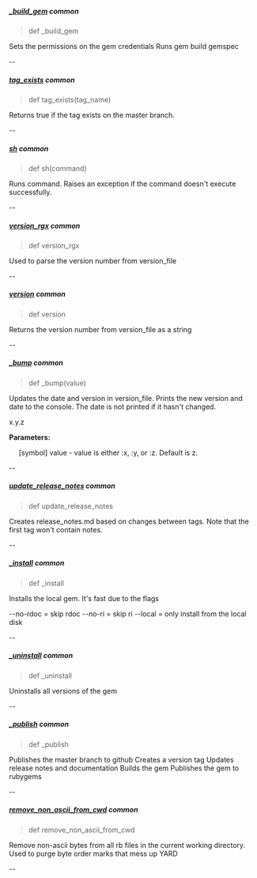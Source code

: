 ##### [_build_gem](https://github.com/appium/appium_thor/blob/014fa19e5a2cf8d2d8d85fbd3d139b9c7d67fb50/lib/appium_thor/helpers.rb#L6) common

> def _build_gem

Sets the permissions on the gem credentials
Runs gem build gemspec

--

##### [tag_exists](https://github.com/appium/appium_thor/blob/014fa19e5a2cf8d2d8d85fbd3d139b9c7d67fb50/lib/appium_thor/helpers.rb#L12) common

> def tag_exists(tag_name)

Returns true if the tag exists on the master branch.

--

##### [sh](https://github.com/appium/appium_thor/blob/014fa19e5a2cf8d2d8d85fbd3d139b9c7d67fb50/lib/appium_thor/helpers.rb#L18) common

> def sh(command)

Runs command. Raises an exception if the command doesn't execute successfully.

--

##### [version_rgx](https://github.com/appium/appium_thor/blob/014fa19e5a2cf8d2d8d85fbd3d139b9c7d67fb50/lib/appium_thor/helpers.rb#L30) common

> def version_rgx

Used to parse the version number from version_file

--

##### [version](https://github.com/appium/appium_thor/blob/014fa19e5a2cf8d2d8d85fbd3d139b9c7d67fb50/lib/appium_thor/helpers.rb#L35) common

> def version

Returns the version number from version_file as a string

--

##### [_bump](https://github.com/appium/appium_thor/blob/014fa19e5a2cf8d2d8d85fbd3d139b9c7d67fb50/lib/appium_thor/helpers.rb#L46) common

> def _bump(value)

Updates the date and version in version_file.
Prints the new version and date to the console.
The date is not printed if it hasn't changed.

x.y.z

__Parameters:__

&nbsp;&nbsp;&nbsp;&nbsp;&nbsp;[symbol] value - value is either :x, :y, or :z. Default is z.

--

##### [update_release_notes](https://github.com/appium/appium_thor/blob/014fa19e5a2cf8d2d8d85fbd3d139b9c7d67fb50/lib/appium_thor/helpers.rb#L86) common

> def update_release_notes

Creates release_notes.md based on changes between tags.
Note that the first tag won't contain notes.

--

##### [_install](https://github.com/appium/appium_thor/blob/014fa19e5a2cf8d2d8d85fbd3d139b9c7d67fb50/lib/appium_thor/helpers.rb#L150) common

> def _install

Installs the local gem. It's fast due to the flags

--no-rdoc = skip rdoc
--no-ri   = skip ri
--local   = only install from the local disk

--

##### [_uninstall](https://github.com/appium/appium_thor/blob/014fa19e5a2cf8d2d8d85fbd3d139b9c7d67fb50/lib/appium_thor/helpers.rb#L157) common

> def _uninstall

Uninstalls all versions of the gem

--

##### [_publish](https://github.com/appium/appium_thor/blob/014fa19e5a2cf8d2d8d85fbd3d139b9c7d67fb50/lib/appium_thor/helpers.rb#L168) common

> def _publish

Publishes the master branch to github
Creates a version tag
Updates release notes and documentation
Builds the gem
Publishes the gem to rubygems

--

##### [remove_non_ascii_from_cwd](https://github.com/appium/appium_thor/blob/014fa19e5a2cf8d2d8d85fbd3d139b9c7d67fb50/lib/appium_thor/helpers.rb#L200) common

> def remove_non_ascii_from_cwd

Remove non-ascii bytes from all rb files in the current working directory.
Used to purge byte order marks that mess up YARD

--


